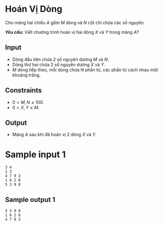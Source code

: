# Hoán Vị Dòng

Cho mảng hai chiều $A$ gồm $M$ dòng và $N$ cột chỉ chứa các số nguyên.

***Yêu cầu:*** Viết chương trình hoán vị hai dòng $X$ và $Y$ trong mảng $A?$

## Input

- Dòng đầu tiên chứa $2$ số nguyên dương $M$ và $N$.
- Dòng thứ hai chứa $2$ số nguyên dương $X$ và $Y$.
- $M$ dòng tiếp theo, mỗi dòng chứa $N$ phần tử, các phần tử cách nhau một khoảng trắng.

## Constraints

- $0 < M, N \leq 100$.
- $0 < X, Y \leq M$.

## Output

- Mảng $A$ sau khi đã hoán vị $2$ dòng $X$ và $Y$.

# Sample input 1

```
3 4
1 3
4 7 9 3
1 6 2 8
5 3 9 8
```

## Sample output 1

```
5 3 9 8
1 6 2 8
4 7 9 3
```
